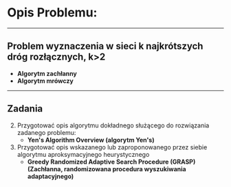 # Opis Problemu:
---
## Problem wyznaczenia w sieci k najkrótszych dróg rozłącznych, k>2
- **Algorytm zachłanny**
- **Algorytm mrówczy**
---
## Zadania

2. Przygotować opis algorytmu dokładnego służącego do rozwiązania zadanego problemu:
    * **Yen's Algorithm Overview (algorytm Yen's)**
3. Przygotować opis wskazanego lub zaproponowanego przez siebie algorytmu aproksymacyjnego heurystycznego 
    * **Greedy Randomized Adaptive Search Procedure (GRASP) (Zachłanna, randomizowana procedura wyszukiwania adaptacyjnego)**

